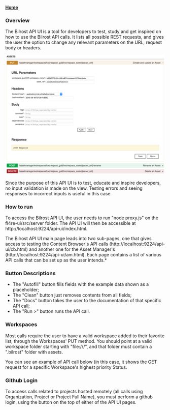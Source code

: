 **[Home](Home)**

### Overview
The Bilrost API UI is a tool for developers to test, study and get inspired on how to use the Bilrost API calls. It lists all possible REST requests, and gives the user the option to change any relevant parameters on the URL, request body or headers.

![API UI Example](images/asset_manager/api-ui-example-1.png)

Since the purpose of this API UI is to test, educate and inspire developers, no input validation is made on the view. Testing errors and seeing responses to incorrect inputs is useful in this case.

### How to run
To access the Bilrost API UI, the user needs to run "node proxy.js" on the fl4re-ui/src/server folder. The API UI will then be accessible at http://localhost:9224/api-ui/index.html.

The Bilrost API UI main page leads into two sub-pages, one that gives access to testing the Content Browser's API calls (http://localhost:9224/api-ui/cb.html) and another one for the Asset Manager's (http://localhost:9224/api-ui/am.html). Each page contains a list of various API calls that can be set up as the user intends.*

### Button Descriptions
- The "Autofill" button fills fields with the example data shown as a placeholder;
- The "Clean" button just removes contents from all fields;
- The "Docs" button takes the user to the documentation of that specific API call;
- The "Run >" button runs the API call.

### Workspaces
Most calls require the user to have a valid workspace added to their favorite list, through the Workspaces' PUT method. You should point at a valid workspace folder starting with "file:///", and that folder must contain a ".bilrost" folder with assets.

You can see an example of API call below (in this case, it shows the GET request for a specific Workspace's highest priority Status.

### Github Login
To access calls related to projects hosted remotely (all calls using Organization, Project or Project Full Name), you must perform a github login, using the button on the top of either of the API UI pages.
